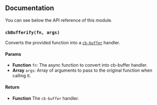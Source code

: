 ## Documentation

You can see below the API reference of this module.

### `cbBufferify(fn, args)`
Converts the provided function into a [`cb-buffer`](https://github.com/jillix/node-cb-buffer) handler.

#### Params
- **Function** `fn`: The async function to convert into cb-buffer handler.
- **Array** `args`: Array of arguments to pass to the original function when calling it.

#### Return
- **Function** The `cb-buffer` handler.

